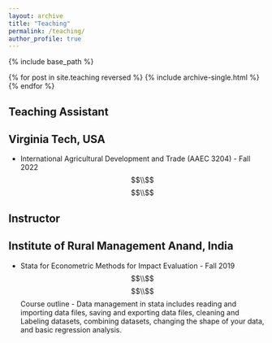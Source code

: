 ```yaml
---
layout: archive
title: "Teaching"
permalink: /teaching/
author_profile: true
---
```


{% include base_path %}

{% for post in site.teaching reversed %}
  {% include archive-single.html %}
{% endfor %}

## Teaching Assistant
## Virginia Tech, USA
- International Agricultural Development and Trade (AAEC 3204) - Fall 2022 
$$\\$$
$$\\$$

## Instructor
## Institute of Rural Management Anand, India
- Stata for Econometric Methods for Impact Evaluation - Fall 2019
$$\\$$
$$\\$$
Course outline - Data management in stata includes reading and importing data files, saving and exporting data files, cleaning and Labeling datasets, combining datasets, changing the shape of your data, and basic regression analysis.
